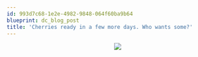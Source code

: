 ```yaml
---
id: 993d7c68-1e2e-4982-9848-064f60ba9b64
blueprint: dc_blog_post
title: 'Cherries ready in a few more days. Who wants some?'
---
```

<div class="pp_items"><div class="pp_item" align="center"><img src="http://static.pixelpipe.com/5d83355b-5c1c-476b-89b2-b151583254a3_b.jpg" style="max-width:100%;" /></div></div>